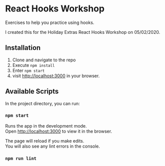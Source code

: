 # React Hooks Workshop

Exercises to help you practice using hooks.

I created this for the Holiday Extras React Hooks Workshop on 05/02/2020.

## Installation

1) Clone and navigate to the repo
2) Execute `npm install`
3) Enter `npm start`
4) visit [http://localhost:3000](http://localhost:3000) in your browser.

## Available Scripts

In the project directory, you can run:

### `npm start`

Runs the app in the development mode.<br />
Open [http://localhost:3000](http://localhost:3000) to view it in the browser.

The page will reload if you make edits.<br />
You will also see any lint errors in the console.

### `npm run lint`